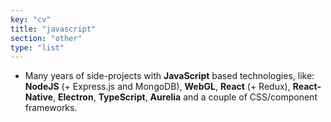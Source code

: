 ```yaml
---
key: "cv"
title: "javascript"
section: "other"
type: "list"
---
```

- Many years of side-projects with **JavaScript** based technologies, like: **NodeJS** (+ Express.js and MongoDB), **WebGL**, **React** (+ Redux), **React-Native**, **Electron**, **TypeScript**, **Aurelia** and a couple of CSS/component frameworks.